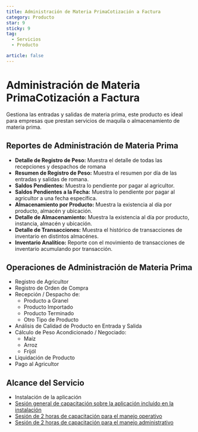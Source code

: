 ```yaml
---
title: Administración de Materia PrimaCotización a Factura
category: Producto
star: 9
sticky: 9
tag:
  - Servicios
  - Producto

article: false
---
```

# Administración de Materia PrimaCotización a Factura

Gestiona las entradas y salidas de materia prima, este producto es ideal para empresas que prestan servicios de maquila o almacenamiento de materia prima.

## Reportes de Administración de Materia Prima

- **Detalle de Registro de Peso:** Muestra el detalle de todas las recepciones y despachos de romana
- **Resumen de Registro de Peso:** Muestra el resumen por día de las entradas y salidas de romana.
- **Saldos Pendientes:** Muestra lo pendiente por pagar al agricultor.
- **Saldos Pendientes a la Fecha:** Muestra lo pendiente por pagar al agricultor a una fecha específica.
- **Almacenamiento por Producto:** Muestra la existencia al día por producto, almacén y ubicación.
- **Detalle de Almacenamiento:** Muestra la existencia al día por producto, instancia, almacén y ubicación.
- **Detalle de Transacciones:** Muestra el histórico de transacciones de inventario en distintos almacénes.
- **Inventario Analítico:** Reporte con el movimiento de transacciones de inventario acumulando por transacción.

## Operaciones de Administración de Materia Prima

- Registro de Agricultor
- Registro de Orden de Compra
- Recepción / Despacho de:
  - Producto a Granel
  - Producto Importado
  - Producto Terminado
  - Otro Tipo de Producto
- Análisis de Calidad de Producto en Entrada y Salida
- Cálculo de Peso Acondicionado / Negociado:
  - Maíz
  - Arroz
  - Frijól
- Liquidación de Producto
- Pago al Agricultor

## Alcance del Servicio

- Instalación de la aplicación
- [Sesión general de capacitación sobre la aplicación incluído en la instalación](../learning/training-session.md)
- [Sesión de 2 horas de capacitación para el manejo operativo](../learning/training-session.md)
- [Sesión de 2 horas de capacitación para el manejo administrativo](../learning/training-session.md)
